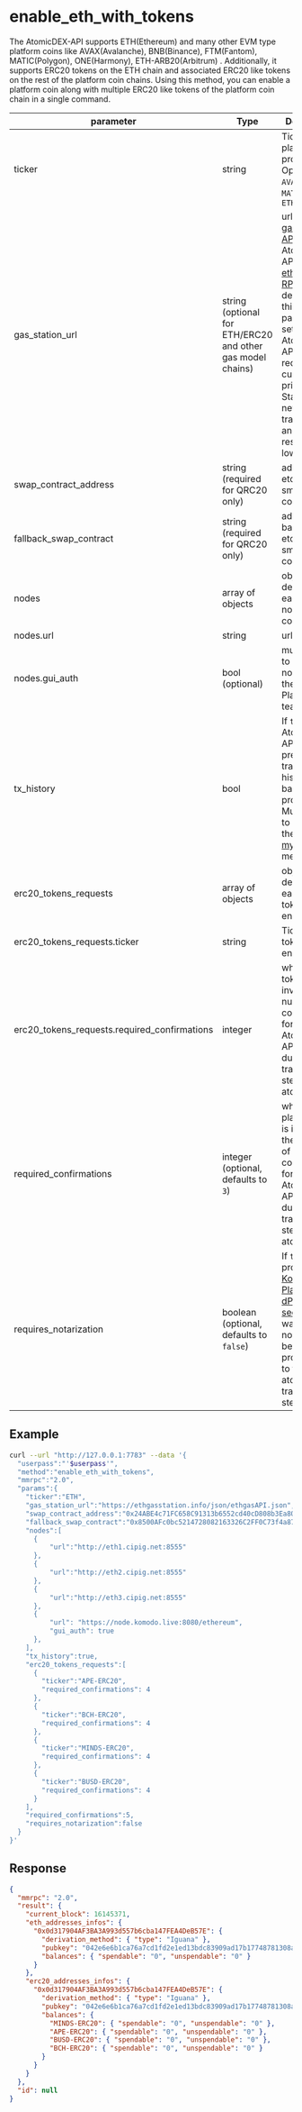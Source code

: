 # enable_eth_with_tokens

The AtomicDEX-API supports ETH(Ethereum) and many other EVM type platform coins like AVAX(Avalanche), BNB(Binance), FTM(Fantom), MATIC(Polygon), ONE(Harmony), ETH-ARB20(Arbitrum) . Additionally, it supports ERC20 tokens on the ETH chain and associated ERC20 like tokens on the rest of the platform coin chains. Using this method, you can enable a platform coin along with multiple ERC20 like tokens of the platform coin chain in a single command.

| parameter                                    | Type                                                       | Description                                                                                                                                                                                                                                                                                                                                     |
| -------------------------------------------- | ---------------------------------------------------------- | ----------------------------------------------------------------------------------------------------------------------------------------------------------------------------------------------------------------------------------------------------------------------------------------------------------------------------------------------- |
| ticker                                       | string                                                     | Ticker of the platform protocol coin. Options: `ETH`, `AVAX`, `BNB`, `FTM`, `MATIC`, `ONE`, `ETH-ARB20`                                                                                                                                                                                                                                         |
| gas_station_url                              | string (optional for ETH/ERC20 and other gas model chains) | url of [ETH gas station API](https://docs.ethgasstation.info/); The AtomicDEX API uses [eth_gasPrice RPC API](https://github.com/ethereum/wiki/wiki/JSON-RPC#eth_gasprice) by default; when this parameter is set, the AtomicDEX API will request the current gas price from Station for new transactions, and this often results in lower fees |
| swap_contract_address                        | string (required for QRC20 only)                           | address of etomic swap smart contract                                                                                                                                                                                                                                                                                                           |
| fallback_swap_contract                       | string (required for QRC20 only)                           | address of backup etomic swap smart contract                                                                                                                                                                                                                                                                                                    |
| nodes                                        | array of objects                                           | objects describing each of the nodes to connect to                                                                                                                                                                                                                                                                                              |
| nodes.url                                    | string                                                     | url of a node                                                                                                                                                                                                                                                                                                                                   |
| nodes.gui_auth                               | bool (optional)                                            | must be set to `true` for nodes run by the Komodo Platform team                                                                                                                                                                                                                                                                                 |
| tx_history                                   | bool                                                       | If `true` the AtomicDEX API will preload transaction history as a background process. Must be set to `true` to use the [my_tx_history](../../../basic-docs/atomicdex-api-legacy/my_tx_history.html#my-tx-history) method                                                                                                                        |
| erc20_tokens_requests                        | array of objects                                           | objects describing each of the tokens to be enabled                                                                                                                                                                                                                                                                                             |
| erc20_tokens_requests.ticker                 | string                                                     | Ticker of the token to be enabled                                                                                                                                                                                                                                                                                                               |
| erc20_tokens_requests.required_confirmations | integer                                                    | when the token is involved, the number of confirmations for the AtomicDEX API to wait during the transaction steps of an atomic swap.                                                                                                                                                                                                           |
| required_confirmations                       | integer (optional, defaults to `3`)                        | when the platform coin is involved, the number of confirmations for the AtomicDEX API to wait during the transaction steps of an atomic swap                                                                                                                                                                                                    |
| requires_notarization                        | boolean (optional, defaults to `false`)                    | If `true`, coins protected by [Komodo Platform's dPoW security](https://satindergrewal.medium.com/delayed-proof-of-work-explained-9a74250dbb86) will wait for a notarization before progressing to the next atomic swap transactions step.                                                                                                      |

## Example

```bash
curl --url "http://127.0.0.1:7783" --data '{
  "userpass":"'$userpass'",
  "method":"enable_eth_with_tokens",
  "mmrpc":"2.0",
  "params":{
    "ticker":"ETH",
    "gas_station_url":"https://ethgasstation.info/json/ethgasAPI.json",
    "swap_contract_address":"0x24ABE4c71FC658C91313b6552cd40cD808b3Ea80",
    "fallback_swap_contract":"0x8500AFc0bc5214728082163326C2FF0C73f4a871",
    "nodes":[
      {
          "url":"http://eth1.cipig.net:8555"
      },
      {
          "url":"http://eth2.cipig.net:8555"
      },
      {
          "url":"http://eth3.cipig.net:8555"
      },
      {
          "url": "https://node.komodo.live:8080/ethereum",
          "gui_auth": true
      },
    ],
    "tx_history":true,
    "erc20_tokens_requests":[
      {
        "ticker":"APE-ERC20",
        "required_confirmations": 4
      },
      {
        "ticker":"BCH-ERC20",
        "required_confirmations": 4
      },
      {
        "ticker":"MINDS-ERC20",
        "required_confirmations": 4
      },
      {
        "ticker":"BUSD-ERC20",
        "required_confirmations": 4
      }
    ],
    "required_confirmations":5,
    "requires_notarization":false
  }
}'
```

## Response

```json
{
  "mmrpc": "2.0",
  "result": {
    "current_block": 16145371,
    "eth_addresses_infos": {
      "0x0d317904AF3BA3A993d557b6cba147FEA4DeB57E": {
        "derivation_method": { "type": "Iguana" },
        "pubkey": "042e6e6b1ca76a7cd1fd2e1ed13bdc83909ad17b17748781308abe55caf863bec6dac19a0ead812d54c8c07508e2f30a258628832c1337f4fdd423a879f67bc823",
        "balances": { "spendable": "0", "unspendable": "0" }
      }
    },
    "erc20_addresses_infos": {
      "0x0d317904AF3BA3A993d557b6cba147FEA4DeB57E": {
        "derivation_method": { "type": "Iguana" },
        "pubkey": "042e6e6b1ca76a7cd1fd2e1ed13bdc83909ad17b17748781308abe55caf863bec6dac19a0ead812d54c8c07508e2f30a258628832c1337f4fdd423a879f67bc823",
        "balances": {
          "MINDS-ERC20": { "spendable": "0", "unspendable": "0" },
          "APE-ERC20": { "spendable": "0", "unspendable": "0" },
          "BUSD-ERC20": { "spendable": "0", "unspendable": "0" },
          "BCH-ERC20": { "spendable": "0", "unspendable": "0" }
        }
      }
    }
  },
  "id": null
}
```
